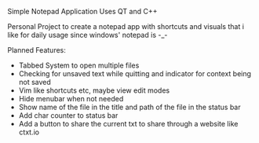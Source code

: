 Simple Notepad Application 
Uses QT and C++

Personal Project to create a notepad app with shortcuts and visuals that i like for daily usage since windows' notepad is -_-


Planned Features:
* Tabbed System to open multiple files
* Checking for unsaved text while quitting and indicator for context being not saved
* Vim like shortcuts etc, maybe view edit modes
* Hide menubar when not needed
* Show name of the file in the title and path of the file in the status bar
* Add char counter to status bar
* Add a button to share the current txt to share through a website like ctxt.io

